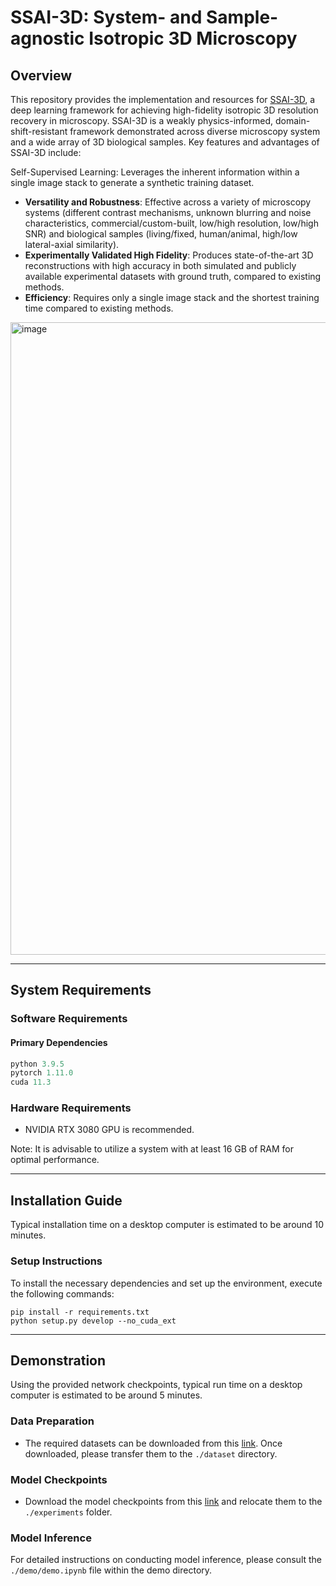 # SSAI-3D: System- and Sample-agnostic Isotropic 3D Microscopy

## Overview

This repository provides the implementation and resources for [SSAI-3D](https://arxiv.org/abs/2406.06337), a deep learning framework for achieving high-fidelity isotropic 3D resolution recovery in microscopy. SSAI-3D is a weakly physics-informed, domain-shift-resistant framework demonstrated across diverse microscopy system and a wide array of 3D biological samples. Key features and advantages of SSAI-3D include:

Self-Supervised Learning: Leverages the inherent information within a single image stack to generate a synthetic training dataset.

* **Versatility and Robustness**: Effective across a variety of microscopy systems (different contrast mechanisms, unknown blurring and noise characteristics, commercial/custom-built, low/high resolution, low/high SNR) and biological samples (living/fixed, human/animal, high/low lateral-axial similarity).
* **Experimentally Validated High Fidelity**: Produces state-of-the-art 3D reconstructions with high accuracy in both simulated and publicly available experimental datasets with ground truth, compared to existing methods.
* **Efficiency**: Requires only a single image stack and the shortest training time compared to existing methods.

<img width="1012" alt="image" src="https://github.com/user-attachments/assets/8beebb61-3ea2-49dc-b273-50f17e796c37">

---

## System Requirements

### Software Requirements

#### Primary Dependencies

```python
python 3.9.5
pytorch 1.11.0
cuda 11.3
```

### Hardware Requirements

- NVIDIA RTX 3080 GPU is recommended.

Note: It is advisable to utilize a system with at least 16 GB of RAM for optimal performance.

--- 

## Installation Guide

Typical installation time on a desktop computer is estimated to be around 10 minutes.

### Setup Instructions

To install the necessary dependencies and set up the environment, execute the following commands:

```
pip install -r requirements.txt
python setup.py develop --no_cuda_ext
```

---
## Demonstration

Using the provided network checkpoints, typical run time on a desktop computer is estimated to be around 5 minutes.

### Data Preparation 

- The required datasets can be downloaded from this [link](https://drive.google.com/drive/folders/19KhzBk-VbITqaTUqJYe6j4UGu8oleUC_?usp=drive_link). Once downloaded, please transfer them to the `./dataset` directory.

### Model Checkpoints

- Download the model checkpoints from this [link](https://drive.google.com/drive/folders/1bMJhmWZNUGmZzrsBTQkDy8JnxjP9iKKV?usp=drive_link) and relocate them to the `./experiments` folder.

### Model Inference

For detailed instructions on conducting model inference, please consult the `./demo/demo.ipynb` file within the demo directory.
